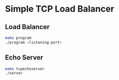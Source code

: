 # Simple TCP Load Balancer

## Load Balancer

```bash
make program
./program <listening-port>
```
## Echo Server

```bash
make tcpechoserver
./server
```
